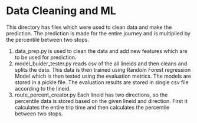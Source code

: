 # Data Cleaning and ML
This directory has files which were used to clean data and make the prediction. The prediction is made for the entire journey and is multiplied by the percentile between two stops.
1. data_prep.py is used to clean the data and add new features which are to be used for prediction.
1. model_buider_tester.py reads csv of the all lineids and then cleans and splits the data. This data is then trained using Random Forest regression Model which is then tested using the evaluation metrics. The models are stored in a pickle file. The evaluation results are stored in single csv file according to the lineid.
2. route_percent_creator.py
Each lineid has two directions, so the percentile data is stored based on the given lineid and direction. First it calculates the entire trip time and then calculates the percentile between two stops.